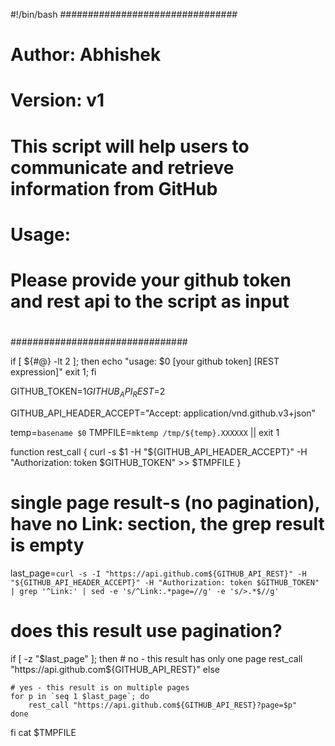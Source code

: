 #!/bin/bash
################################
# Author: Abhishek
# Version: v1
#
#
#
# This script will help users to communicate and retrieve information from GitHub
# Usage:
#   Please provide your github token and rest api to the script as input
#
################################

if [ ${#@} -lt 2 ]; then
    echo "usage: $0 [your github token] [REST expression]"
    exit 1;
fi

GITHUB_TOKEN=$1
GITHUB_API_REST=$2

GITHUB_API_HEADER_ACCEPT="Accept: application/vnd.github.v3+json"

temp=`basename $0`
TMPFILE=`mktemp /tmp/${temp}.XXXXXX` || exit 1


function rest_call {
    curl -s $1 -H "${GITHUB_API_HEADER_ACCEPT}" -H "Authorization: token $GITHUB_TOKEN" >> $TMPFILE
}

# single page result-s (no pagination), have no Link: section, the grep result is empty
last_page=`curl -s -I "https://api.github.com${GITHUB_API_REST}" -H "${GITHUB_API_HEADER_ACCEPT}" -H "Authorization: token $GITHUB_TOKEN" | grep '^Link:' | sed -e 's/^Link:.*page=//g' -e 's/>.*$//g'`

# does this result use pagination?
if [ -z "$last_page" ]; then
    # no - this result has only one page
    rest_call "https://api.github.com${GITHUB_API_REST}"
else

    # yes - this result is on multiple pages
    for p in `seq 1 $last_page`; do
        rest_call "https://api.github.com${GITHUB_API_REST}?page=$p"
    done
fi
cat $TMPFILE

